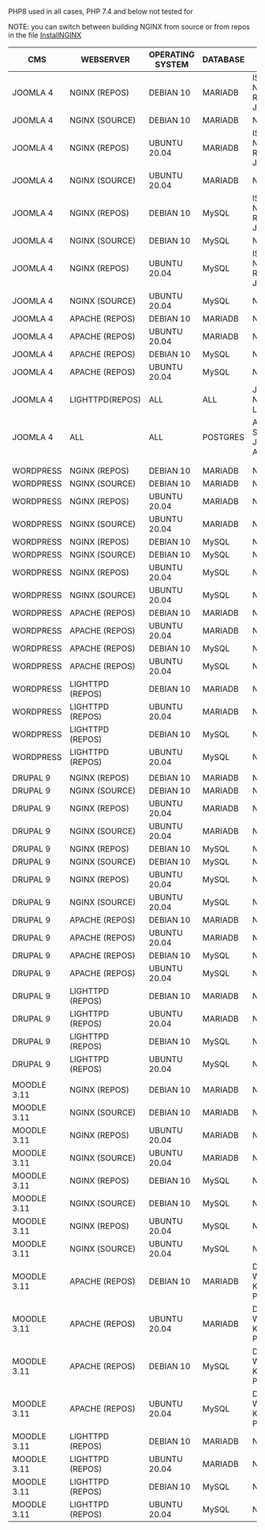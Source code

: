 PHP8 used in all cases, PHP 7.4 and below not tested for

NOTE: you can switch between building NGINX from source or from repos in the file [InstallNGINX](https://github.com/agile-deployer/agile-infrastructure-webserver-scripts/blob/master/installscripts/InstallNGINX.sh)

|     CMS        |        WEBSERVER        |       OPERATING SYSTEM     |          DATABASE        |                        STATUS                    |
| -------------- | ----------------------- | -------------------------- | ------------------------ | ------------------------------------------------ |
|   JOOMLA 4     |       NGINX (REPOS)     |         DEBIAN 10          |           MARIADB        | ISSUES WITH USING NGINX FROM REPOS FOR JOOMLA 4  |
|   JOOMLA 4     |       NGINX (SOURCE)    |         DEBIAN 10          |           MARIADB        | NO KNOWN ISSUES                                  |
|   JOOMLA 4     |       NGINX (REPOS)     |        UBUNTU 20.04        |           MARIADB        | ISSUES WITH USING NGINX FROM REPOS FOR JOOMLA 4  |
|   JOOMLA 4     |       NGINX (SOURCE)    |        UBUNTU 20.04        |           MARIADB        | NO KNOWN ISSUES                                  |
|   JOOMLA 4     |       NGINX (REPOS)     |         DEBIAN 10          |            MySQL         | ISSUES WITH USING NGINX FROM REPOS FOR JOOMLA 4  |
|   JOOMLA 4     |       NGINX (SOURCE)    |         DEBIAN 10          |            MySQL         | NO KNOWN ISSUES                                  |
|   JOOMLA 4     |       NGINX (REPOS)     |       UBUNTU 20.04         |            MySQL         | ISSUES WITH USING NGINX FROM REPOS FOR JOOMLA 4  |
|   JOOMLA 4     |       NGINX (SOURCE)    |       UBUNTU 20.04         |            MySQL         | NO KNOWN ISSUES                                  |
|   JOOMLA 4     |       APACHE (REPOS)    |         DEBIAN 10          |           MARIADB        | NO KNOWN ISSUES                                  |
|   JOOMLA 4     |       APACHE (REPOS)    |       UBUNTU 20.04         |           MARIADB        | NO KNOWN ISSUES                                  |
|   JOOMLA 4     |       APACHE (REPOS)    |         DEBIAN 10          |            MySQL         | NO KNOWN ISSUES                                  |
|   JOOMLA 4     |       APACHE (REPOS)    |       UBUNTU 20.04         |            MySQL         | NO KNOWN ISSUES                                  |
|   JOOMLA 4     |       LIGHTTPD(REPOS)   |            ALL             |             ALL          | JOOMLA 4 DOES NOT SUPPORT LIGHTTPD               |
|   JOOMLA 4     |       ALL               |            ALL             |           POSTGRES       | ADT DOES NOT SUPPORT JOOMLA/POSTGRES AT PRESENT  |
|                |                         |                            |                          |                                                  |
|                |                         |                            |                          |                                                  |
|   WORDPRESS    |       NGINX (REPOS)     |         DEBIAN 10          |           MARIADB        | NO KNOWN ISSUES                                  |
|   WORDPRESS    |       NGINX (SOURCE)    |         DEBIAN 10          |           MARIADB        | NO KNOWN ISSUES                                  |
|   WORDPRESS    |       NGINX (REPOS)     |        UBUNTU 20.04        |           MARIADB        | NO KNOWN ISSUES                                  |
|   WORDPRESS    |       NGINX (SOURCE)    |        UBUNTU 20.04        |           MARIADB        | NO KNOWN ISSUES                                  |
|   WORDPRESS    |       NGINX (REPOS)     |         DEBIAN 10          |            MySQL         | NO KNOWN ISSUES                                  |
|   WORDPRESS    |       NGINX (SOURCE)    |         DEBIAN 10          |            MySQL         | NO KNOWN ISSUES                                  |
|   WORDPRESS    |       NGINX (REPOS)     |       UBUNTU 20.04         |            MySQL         | NO KNOWN ISSUES                                  |
|   WORDPRESS    |       NGINX (SOURCE)    |       UBUNTU 20.04         |            MySQL         | NO KNOWN ISSUES                                  |
|   WORDPRESS    |       APACHE (REPOS)    |         DEBIAN 10          |           MARIADB        | NO KNOWN ISSUES                                  |
|   WORDPRESS    |       APACHE (REPOS)    |       UBUNTU 20.04         |           MARIADB        | NO KNOWN ISSUES                                  |
|   WORDPRESS    |       APACHE (REPOS)    |         DEBIAN 10          |            MySQL         | NO KNOWN ISSUES                                  |
|   WORDPRESS    |       APACHE (REPOS)    |       UBUNTU 20.04         |            MySQL         | NO KNOWN ISSUES                                  |
|   WORDPRESS    |       LIGHTTPD (REPOS)  |         DEBIAN 10          |           MARIADB        | NO KNOWN ISSUES                                  |
|   WORDPRESS    |       LIGHTTPD (REPOS)  |       UBUNTU 20.04         |           MARIADB        | NO KNOWN ISSUES                                  |
|   WORDPRESS    |       LIGHTTPD (REPOS)  |         DEBIAN 10          |            MySQL         | NO KNOWN ISSUES                                  |
|   WORDPRESS    |       LIGHTTPD (REPOS)  |       UBUNTU 20.04         |            MySQL         | NO KNOWN ISSUES                                  |
|                |                         |                            |                          |                                                  |
|   DRUPAL 9     |       NGINX (REPOS)     |         DEBIAN 10          |           MARIADB        | NO KNOWN ISSUES                                  |
|   DRUPAL 9     |       NGINX (SOURCE)    |         DEBIAN 10          |           MARIADB        | NO KNOWN ISSUES                                  |
|   DRUPAL 9     |       NGINX (REPOS)     |        UBUNTU 20.04        |           MARIADB        | NO KNOWN ISSUES                                  |
|   DRUPAL 9     |       NGINX (SOURCE)    |        UBUNTU 20.04        |           MARIADB        | NO KNOWN ISSUES                                  |
|   DRUPAL 9     |       NGINX (REPOS)     |         DEBIAN 10          |            MySQL         | NO KNOWN ISSUES                                  |
|   DRUPAL 9     |       NGINX (SOURCE)    |         DEBIAN 10          |            MySQL         | NO KNOWN ISSUES                                  |
|   DRUPAL 9     |       NGINX (REPOS)     |       UBUNTU 20.04         |            MySQL         | NO KNOWN ISSUES                                  |
|   DRUPAL 9     |       NGINX (SOURCE)    |       UBUNTU 20.04         |            MySQL         | NO KNOWN ISSUES                                  |
|   DRUPAL 9     |       APACHE (REPOS)    |         DEBIAN 10          |           MARIADB        | NO KNOWN ISSUES                                  |
|   DRUPAL 9     |       APACHE (REPOS)    |       UBUNTU 20.04         |           MARIADB        | NO KNOWN ISSUES                                  |
|   DRUPAL 9     |       APACHE (REPOS)    |         DEBIAN 10          |            MySQL         | NO KNOWN ISSUES                                  |
|   DRUPAL 9     |       APACHE (REPOS)    |       UBUNTU 20.04         |            MySQL         | NO KNOWN ISSUES                                  |
|   DRUPAL 9     |       LIGHTTPD (REPOS)  |         DEBIAN 10          |           MARIADB        | NO KNOWN ISSUES                                  |
|   DRUPAL 9     |       LIGHTTPD (REPOS)  |       UBUNTU 20.04         |           MARIADB        | NO KNOWN ISSUES                                  |
|   DRUPAL 9     |       LIGHTTPD (REPOS)  |         DEBIAN 10          |            MySQL         | NO KNOWN ISSUES                                  |
|   DRUPAL 9     |       LIGHTTPD (REPOS)  |       UBUNTU 20.04         |            MySQL         | NO KNOWN ISSUES                                  |
|                |                         |                            |                          |                                                  |
|   MOODLE 3.11  |       NGINX (REPOS)     |         DEBIAN 10          |           MARIADB        | NO KNOWN ISSUES                                  |
|   MOODLE 3.11  |       NGINX (SOURCE)    |         DEBIAN 10          |           MARIADB        | NO KNOWN ISSUES                                  |
|   MOODLE 3.11  |       NGINX (REPOS)     |        UBUNTU 20.04        |           MARIADB        | NO KNOWN ISSUES                                  |
|   MOODLE 3.11  |       NGINX (SOURCE)    |        UBUNTU 20.04        |           MARIADB        | NO KNOWN ISSUES                                  |
|   MOODLE 3.11  |       NGINX (REPOS)     |         DEBIAN 10          |            MySQL         | NO KNOWN ISSUES                                  |
|   MOODLE 3.11  |       NGINX (SOURCE)    |         DEBIAN 10          |            MySQL         | NO KNOWN ISSUES                                  |
|   MOODLE 3.11  |       NGINX (REPOS)     |       UBUNTU 20.04         |            MySQL         | NO KNOWN ISSUES                                  |
|   MOODLE 3.11  |       NGINX (SOURCE)    |       UBUNTU 20.04         |            MySQL         | NO KNOWN ISSUES                                  |
|   MOODLE 3.11  |       APACHE (REPOS)    |         DEBIAN 10          |           MARIADB        | DISPLAY ISSUES WITH PHP8 NO KNOWN ISSUES PHP7.4  |
|   MOODLE 3.11  |       APACHE (REPOS)    |       UBUNTU 20.04         |           MARIADB        | DISPLAY ISSUES WITH PHP8 NO KNOWN ISSUES PHP7.4  |
|   MOODLE 3.11  |       APACHE (REPOS)    |         DEBIAN 10          |            MySQL         | DISPLAY ISSUES WITH PHP8 NO KNOWN ISSUES PHP7.4  |
|   MOODLE 3.11  |       APACHE (REPOS)    |       UBUNTU 20.04         |            MySQL         | DISPLAY ISSUES WITH PHP8 NO KNOWN ISSUES PHP7.4  |
|   MOODLE 3.11  |       LIGHTTPD (REPOS)  |         DEBIAN 10          |           MARIADB        | NO KNOWN ISSUES                                  |
|   MOODLE 3.11  |       LIGHTTPD (REPOS)  |       UBUNTU 20.04         |           MARIADB        | NO KNOWN ISSUES                                  |
|   MOODLE 3.11  |       LIGHTTPD (REPOS)  |         DEBIAN 10          |            MySQL         | NO KNOWN ISSUES                                  |
|   MOODLE 3.11  |       LIGHTTPD (REPOS)  |       UBUNTU 20.04         |            MySQL         | NO KNOWN ISSUES                                  |
